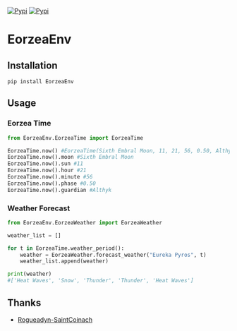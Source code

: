 
[![Pypi](https://img.shields.io/pypi/v/eorzeaenv.svg?style=flat-square)](https://pypi.org/project/EorzeaEnv/)
[![Pypi](https://img.shields.io/pypi/pyversions/eorzeaenv.svg?style=flat-square)](https://pypi.org/project/EorzeaEnv/)


# EorzeaEnv
## Installation
```
pip install EorzeaEnv
```

## Usage

### Eorzea Time
```python
from EorzeaEnv.EorzeaTime import EorzeaTime

EorzeaTime.now() #EorzeaTime(Sixth Embral Moon, 11, 21, 56, 0.50, Althyk)
EorzeaTime.now().moon #Sixth Embral Moon
EorzeaTime.now().sun #11
EorzeaTime.now().hour #21
EorzeaTime.now().minute #56
EorzeaTime.now().phase #0.50
EorzeaTime.now().guardian #Althyk
```

### Weather Forecast
```python
from EorzeaEnv.EorzeaWeather import EorzeaWeather

weather_list = []

for t in EorzeaTime.weather_period():
    weather = EorzeaWeather.forecast_weather("Eureka Pyros", t)
    weather_list.append(weather)

print(weather)
#['Heat Waves', 'Snow', 'Thunder', 'Thunder', 'Heat Waves']
```
## Thanks
- [Rogueadyn-SaintCoinach](https://github.com/Rogueadyn/SaintCoinach)
